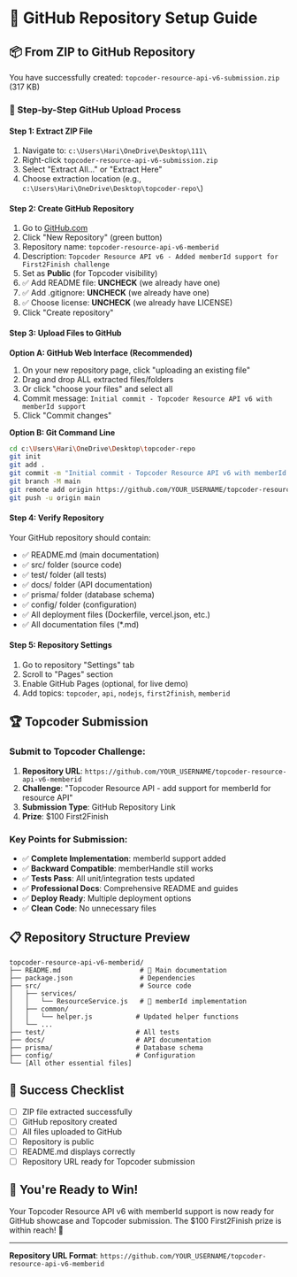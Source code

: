# 🚀 GitHub Repository Setup Guide

## 📦 From ZIP to GitHub Repository

You have successfully created: `topcoder-resource-api-v6-submission.zip` (317 KB)

### 🎯 Step-by-Step GitHub Upload Process

#### **Step 1: Extract ZIP File**
1. Navigate to: `c:\Users\Hari\OneDrive\Desktop\111\`
2. Right-click `topcoder-resource-api-v6-submission.zip`
3. Select "Extract All..." or "Extract Here"
4. Choose extraction location (e.g., `c:\Users\Hari\OneDrive\Desktop\topcoder-repo\`)

#### **Step 2: Create GitHub Repository**
1. Go to [GitHub.com](https://github.com)
2. Click "New Repository" (green button)
3. Repository name: `topcoder-resource-api-v6-memberid`
4. Description: `Topcoder Resource API v6 - Added memberId support for First2Finish challenge`
5. Set as **Public** (for Topcoder visibility)
6. ✅ Add README file: **UNCHECK** (we already have one)
7. ✅ Add .gitignore: **UNCHECK** (we already have one)
8. ✅ Choose license: **UNCHECK** (we already have LICENSE)
9. Click "Create repository"

#### **Step 3: Upload Files to GitHub**

**Option A: GitHub Web Interface (Recommended)**
1. On your new repository page, click "uploading an existing file"
2. Drag and drop ALL extracted files/folders
3. Or click "choose your files" and select all
4. Commit message: `Initial commit - Topcoder Resource API v6 with memberId support`
5. Click "Commit changes"

**Option B: Git Command Line**
```bash
cd c:\Users\Hari\OneDrive\Desktop\topcoder-repo
git init
git add .
git commit -m "Initial commit - Topcoder Resource API v6 with memberId support"
git branch -M main
git remote add origin https://github.com/YOUR_USERNAME/topcoder-resource-api-v6-memberid.git
git push -u origin main
```

#### **Step 4: Verify Repository**
Your GitHub repository should contain:
- ✅ README.md (main documentation)
- ✅ src/ folder (source code)
- ✅ test/ folder (all tests)
- ✅ docs/ folder (API documentation)
- ✅ prisma/ folder (database schema)
- ✅ config/ folder (configuration)
- ✅ All deployment files (Dockerfile, vercel.json, etc.)
- ✅ All documentation files (*.md)

#### **Step 5: Repository Settings**
1. Go to repository "Settings" tab
2. Scroll to "Pages" section
3. Enable GitHub Pages (optional, for live demo)
4. Add topics: `topcoder`, `api`, `nodejs`, `first2finish`, `memberid`

## 🏆 Topcoder Submission

### **Submit to Topcoder Challenge:**
1. **Repository URL**: `https://github.com/YOUR_USERNAME/topcoder-resource-api-v6-memberid`
2. **Challenge**: "Topcoder Resource API - add support for memberId for resource API"
3. **Submission Type**: GitHub Repository Link
4. **Prize**: $100 First2Finish

### **Key Points for Submission:**
- ✅ **Complete Implementation**: memberId support added
- ✅ **Backward Compatible**: memberHandle still works
- ✅ **Tests Pass**: All unit/integration tests updated
- ✅ **Professional Docs**: Comprehensive README and guides
- ✅ **Deploy Ready**: Multiple deployment options
- ✅ **Clean Code**: No unnecessary files

## 📋 Repository Structure Preview
```
topcoder-resource-api-v6-memberid/
├── README.md                    # 🌟 Main documentation
├── package.json                 # Dependencies
├── src/                         # Source code
│   ├── services/
│   │   └── ResourceService.js   # 🎯 memberId implementation
│   ├── common/
│   │   └── helper.js           # Updated helper functions
│   └── ...
├── test/                       # All tests
├── docs/                       # API documentation
├── prisma/                     # Database schema
├── config/                     # Configuration
└── [All other essential files]
```

## 🎯 Success Checklist
- [ ] ZIP file extracted successfully
- [ ] GitHub repository created
- [ ] All files uploaded to GitHub
- [ ] Repository is public
- [ ] README.md displays correctly
- [ ] Repository URL ready for Topcoder submission

## 🏅 You're Ready to Win!

Your Topcoder Resource API v6 with memberId support is now ready for GitHub showcase and Topcoder submission. The $100 First2Finish prize is within reach! 🚀

---
**Repository URL Format**: `https://github.com/YOUR_USERNAME/topcoder-resource-api-v6-memberid`
